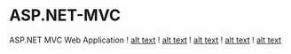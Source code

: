 # ASP.NET-MVC
ASP.NET MVC Web Application 
! [alt text](https://github.com/KursatCAKAL/ASP.NET-MVC/blob/master/BLOG_1.png)
! [alt text](https://github.com/KursatCAKAL/ASP.NET-MVC/blob/master/BLOG_2.png)
! [alt text](https://github.com/KursatCAKAL/ASP.NET-MVC/blob/master/BLOG_3.png)
! [alt text](https://github.com/KursatCAKAL/ASP.NET-MVC/blob/master/BLOG_4.png)
! [alt text](https://github.com/KursatCAKAL/ASP.NET-MVC/blob/master/BLOG_5.png)
